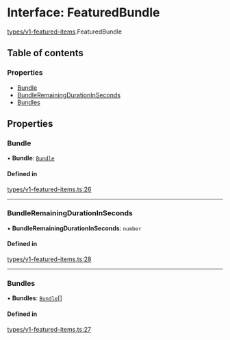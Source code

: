 # Interface: FeaturedBundle

[types/v1-featured-items](../modules/types_v1_featured_items.md).FeaturedBundle

## Table of contents

### Properties

- [Bundle](types_v1_featured_items.FeaturedBundle.md#bundle)
- [BundleRemainingDurationInSeconds](types_v1_featured_items.FeaturedBundle.md#bundleremainingdurationinseconds)
- [Bundles](types_v1_featured_items.FeaturedBundle.md#bundles)

## Properties

### Bundle

• **Bundle**: [`Bundle`](types_v1_featured_items.Bundle.md)

#### Defined in

[types/v1-featured-items.ts:26](https://github.com/jameslinimk/unofficial-valorant-api/blob/c148ced/package/src/types/v1-featured-items.ts#L26)

___

### BundleRemainingDurationInSeconds

• **BundleRemainingDurationInSeconds**: `number`

#### Defined in

[types/v1-featured-items.ts:28](https://github.com/jameslinimk/unofficial-valorant-api/blob/c148ced/package/src/types/v1-featured-items.ts#L28)

___

### Bundles

• **Bundles**: [`Bundle`](types_v1_featured_items.Bundle.md)[]

#### Defined in

[types/v1-featured-items.ts:27](https://github.com/jameslinimk/unofficial-valorant-api/blob/c148ced/package/src/types/v1-featured-items.ts#L27)
